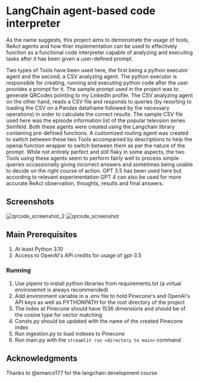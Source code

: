 # LangChain agent-based code interpreter
As the name suggests, this project aims to demonstrate the usage of tools, ReAct agents and how thier implementation can be used to effectively function as a functional code interpreter capable of analyzing and 
executing tasks after it has been given a user-defined prompt. 

Two types of Tools have been used here, the first being a python executor agent and the second; a CSV analyzing agent. The python executor is responsible for creating, running and executing python code after the
user provides a prompt for it. The sample prompt used in the project was to generate QRCodes pointing to my LinkedIn profile. 
The CSV analyzing agent on the other hand, reads a CSV file and responds to queries (by resorting to loading the CSV on a Pandas dataframe followed by the necessary operations) in order to calculate the correct 
results. The sample CSV file used here was the episode information list of the popular televsion series Seinfeld. 
Both these agents were created using the Langchain library containing pre-defined functions. 
A customized routing agent was created to switch between these two Tools accompanied by descriptions to help the openai function wrapper to switch between them as per the nature of the prompt. 
While not entirely perfect and still flaky in some aspects, the two Tools using these agents seem to perform fairly well to process simple queries occassionally giving incorrect answers and sometimes being unable
to decide on the right course of action. GPT 3.5 has been used here but according to relevant experimentation GPT 4 can also be used for more accurate ReAct observation, thoughts, results and final answers.

## Screenshots
![qrcode_screenshot_2](https://github.com/adityabnair/Langchain-agents-code-interpreter/assets/64246274/427a6f5f-9832-4be3-8e82-48ece145036c)
![qrcode_screenshot](https://github.com/adityabnair/Langchain-agents-code-interpreter/assets/64246274/190f7b2f-e4f6-4aa2-a9bd-8c4821262f22)


## Main Prerequisites

1. At least Python 3.10
2. Access to OpenAI's API credits for usage of gpt-3.5

### Running

1. Use pipenv to install python libraries from requirements.txt (a virtual environemnt is always recommended)
2. Add environment variable in a .env file to hold Pinecone's and OpenAI's API keys as well as PYTHONPATH for the root directory of the project
3. The index at Pinecone should have 1536 dimensions and should be of the cosine type for vector matching
4. Consts.py should be updated with the name of the created Pinecone index
5. Run ingestion.py to load indexes to Pinecone
6. Run main.py with the ``` streamlit run <directory to main> ``` command


## Acknowledgments

Thanks to @emarco177 for the langchain development course
